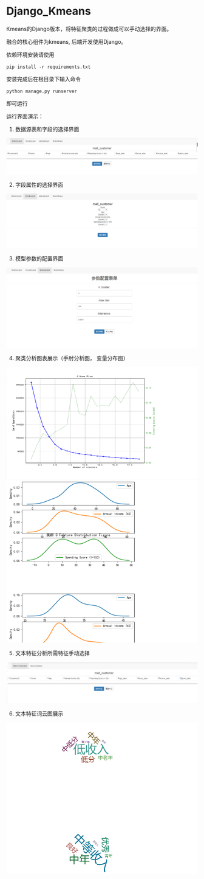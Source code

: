 # Django_Kmeans
Kmeans的Django版本，将特征聚类的过程做成可以手动选择的界面。

融合的核心组件为kmeans, 后端开发使用Django。

依赖环境安装请使用
```
pip install -r requirements.txt
```

安装完成后在根目录下输入命令
```
python manage.py runserver
```
即可运行

运行界面演示：

1. 数据源表和字段的选择界面

<div align="center"> <img src="./pic/1.png"/> </div>

2. 字段属性的选择界面

<div align="center"> <img src="./pic/2.png"/> </div>

3. 模型参数的配置界面

<div align="center"> <img src="./pic/3.png"/> </div>

4. 聚类分析图表展示（手肘分析图， 变量分布图）

<div align="center"> <img src="./pic/4.png"/> </div>
<div align="center"> <img src="./pic/5.png"/> </div>

5. 文本特征分析所需特征手动选择

<div align="center"> <img src="./pic/6.png"/> </div>

6. 文本特征词云图展示
<div align="center"> <img src="./pic/7.png"/> </div>

